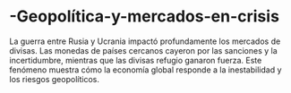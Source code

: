 # -Geopolítica-y-mercados-en-crisis
La guerra entre Rusia y Ucrania impactó profundamente los mercados de divisas. Las monedas de países cercanos cayeron por las sanciones y la incertidumbre, mientras que las divisas refugio ganaron fuerza. Este fenómeno muestra cómo la economía global responde a la inestabilidad y los riesgos geopolíticos.
